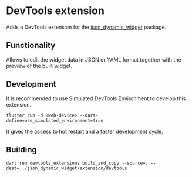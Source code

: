 # DevTools extension
Adds a DevTools extension for the [json_dynamic_widget](https://pub.dev/packages/json_dynamic_widget) package.

## Functionality
Allows to edit the widget data in JSON or YAML format together with the preview of the built widget.

## Development
It is recommended to use Simulated DevTools Environment to develop this extension.

```
flutter run -d <web-device> --dart-define=use_simulated_environment=true
```

It gives the access to hot restart and a faster development cycle.


## Building
```
dart run devtools_extensions build_and_copy --source=. --dest=../json_dynamic_widget/extension/devtools
```